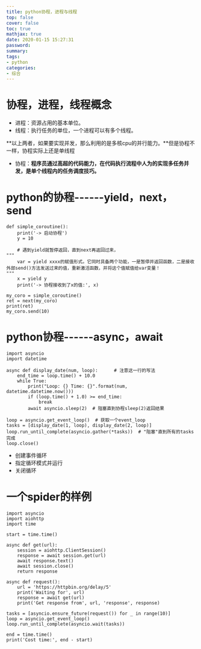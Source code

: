 ```yaml
---
title: python协程，进程与线程
top: false
cover: false
toc: true
mathjax: true
date: 2020-01-15 15:27:31
password:
summary:
tags:
- python
categories:
- 综合
---
```

# 协程，进程，线程概念

- 进程：资源占用的基本单位。
- 线程：执行任务的单位，一个进程可以有多个线程。

**以上两者，如果要实现并发，那么利用的是多核cpu的并行能力。**但是协程不一样，协程实际上还是单线程

- 协程：**程序员通过高超的代码能力，在代码执行流程中人为的实现多任务并发，是单个线程内的任务调度技巧。**



# python的协程------yield，next，send

```
def simple_coroutine():
    print('-> 启动协程')
    y = 10
    
    # 遇到yield就暂停返回，直到next再返回过来，
"""
    var = yield xxxx的赋值形式。它同时具备两个功能，一是暂停并返回函数，二是接收外部send()方法发送过来的值，重新激活函数，并将这个值赋值给var变量！
"""
    x = yield y
    print('-> 协程接收到了x的值:', x)

my_coro = simple_coroutine()
ret = next(my_coro)
print(ret)
my_coro.send(10)
```



# python协程------async，await

```
import asyncio
import datetime

async def display_date(num, loop):      # 注意这一行的写法
    end_time = loop.time() + 10.0
    while True:
        print("Loop: {} Time: {}".format(num, datetime.datetime.now()))
        if (loop.time() + 1.0) >= end_time:
            break
        await asyncio.sleep(2)  # 阻塞直到协程sleep(2)返回结果

loop = asyncio.get_event_loop()  # 获取一个event_loop
tasks = [display_date(1, loop), display_date(2, loop)]
loop.run_until_complete(asyncio.gather(*tasks))  # "阻塞"直到所有的tasks完成
loop.close()

```


- 创建事件循环
- 指定循环模式并运行
- 关闭循环



# 一个spider的样例
```
import asyncio
import aiohttp
import time

start = time.time()

async def get(url):
    session = aiohttp.ClientSession()
    response = await session.get(url)
    await response.text()
    await session.close()
    return response

async def request():
    url = 'https://httpbin.org/delay/5'
    print('Waiting for', url)
    response = await get(url)
    print('Get response from', url, 'response', response)

tasks = [asyncio.ensure_future(request()) for _ in range(10)]
loop = asyncio.get_event_loop()
loop.run_until_complete(asyncio.wait(tasks))

end = time.time()
print('Cost time:', end - start)
```
